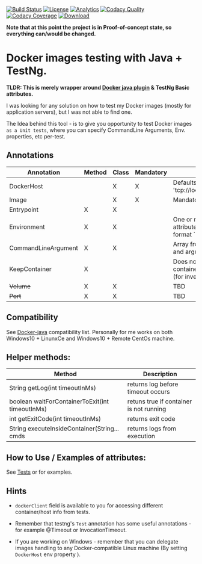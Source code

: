 [![Build Status](https://travis-ci.org/shafr/docker-unit-test-framework.svg?branch=master)](https://travis-ci.org/shafr/docker-unit-test-framework)
[![License](https://img.shields.io/badge/License-Apache%202.0-blue.svg)](https://github.com/shafr/Docker-Unit-Test-Framework/blob/master/LICENSE.md)
[![Analytics](https://ga-beacon.appspot.com/UA-121934843-1/Docker-Unit-Test-Framework)](https://github.com/shafr/Docker-Unit-Test-Framework)
[![Codacy Quality](https://api.codacy.com/project/badge/Grade/5ab3407c0ae149fda98c1fc360fe7d7b)](https://www.codacy.com/app/shafr/Docker-Unit-Test-Framework?utm_source=github.com&amp;utm_medium=referral&amp;utm_content=shafr/Docker-Unit-Test-Framework&amp;utm_campaign=Badge_Grade)
[![Codacy Coverage](https://api.codacy.com/project/badge/Coverage/5ab3407c0ae149fda98c1fc360fe7d7b)](https://www.codacy.com/app/shafr/Docker-Unit-Test-Framework?utm_source=github.com&utm_medium=referral&utm_content=shafr/Docker-Unit-Test-Framework&utm_campaign=Badge_Coverage)
[ ![Download](https://api.bintray.com/packages/shafr/io.github.shafr/docker-unit-test-framework/images/download.svg?version=0.1.5) ](https://bintray.com/shafr/io.github.shafr/docker-unit-test-framework/0.1.5/link)

__Note that at this point the project is in Proof-of-concept state, so everything can/would be changed.__

# Docker images testing with Java + TestNg.
__TLDR: This is merely wrapper around [Docker java plugin][docker-java] & TestNg Basic attributes.__

I was looking for any solution on how to test my Docker images (mostly for application servers), but I was not able to find one.

The Idea behind this tool - is to give you opportunity to test Docker images `as a Unit tests`, where you can specify CommandLine Arguments, Env. properties, etc per-test.

## Annotations
| Annotation          | Method | Class | Mandatory | Note                                                     |
| ------------------- | ------ | ----- | --------- | -------------------------------------------------------- |
| DockerHost          |        | X     | X         | Defaults to 'tcp://localhost:2375'                       |
| Image               |        | X     | X         | Mandatory                                                |
| Entrypoint          | X      | X     |           |                                                          |
| Environment         | X      | X     |           | One or more attributes allowded, format `"key=value"``   |
| CommandLineArgument | X      | X     |           | Array from command and arguments                         |
| KeepContainer       | X      |       |           | Does not remove container after test (for investigation) |
| ~~Volume~~          | X      | X     |           | TBD                                                      |
| ~~Port~~            | X      | X     |           | TBD                                                      |

## Compatibility
See [Docker-java][docker-java] compatibility list. Personally for me works on both Windows10 + LinunxCe and Windows10 + Remote CentOs machine.

## Helper methods:
| Method                                          | Description                             |
| ----------------------------------------------- | --------------------------------------- |
| String getLog(int timeoutInMs)                  | returns log before timeout occurs       |
| boolean waitForContainerToExit(int timeoutInMs) | retuns true if container is not running |
| int getExitCode(int timeoutInMs)                | returns exit code                       |
| String executeInsideContainer(String... cmds    | returns logs from execution             |

## How to Use / Examples of attributes:
See [Tests][test-cases-link] or for examples.

## Hints
* `dockerClient` field is available to you for accessing different container/host info from tests. 

* Remember that testng's `Test` annotation has some useful annotations - for example @Timeout or InvocationTimeout.

* If you are working on Windows - remember that you can delegate images handling to any Docker-compatible Linux machine (By setting `DockerHost` env property ).

[java-api-wiki]: https://github.com/spotify/docker-client/blob/master/docs/user_manual.md
[docker-java]: https://github.com/spotify/docker-client
[test-cases-link]: https://github.com/shafr/docker-unit-test-framework/tree/master/src/test/java/io/github/shafr